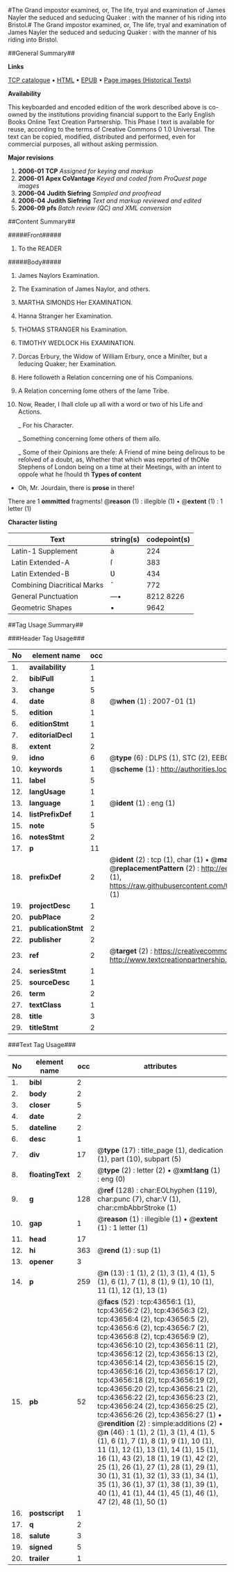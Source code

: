 #The Grand impostor examined, or, The life, tryal and examination of James Nayler the seduced and seducing Quaker : with the manner of his riding into Bristol.#
The Grand impostor examined, or, The life, tryal and examination of James Nayler the seduced and seducing Quaker : with the manner of his riding into Bristol.

##General Summary##

**Links**

[TCP catalogue](http://www.ota.ox.ac.uk/tcp/)  • 
[HTML](http://tei.it.ox.ac.uk/tcp/Texts-HTML/free/A52/A52692.html)  • 
[EPUB](http://tei.it.ox.ac.uk/tcp/Texts-EPUB/free/A52/A52692.epub) • 
[Page images (Historical Texts)](https://data.historicaltexts.jisc.ac.uk/view?pubId=eebo-09570622e&pageId=eebo-09570622e-43656-1)

**Availability**

This keyboarded and encoded edition of the
	       work described above is co-owned by the institutions
	       providing financial support to the Early English Books
	       Online Text Creation Partnership. This Phase I text is
	       available for reuse, according to the terms of Creative
	       Commons 0 1.0 Universal. The text can be copied,
	       modified, distributed and performed, even for
	       commercial purposes, all without asking permission.

**Major revisions**

1. __2006-01__ __TCP__ *Assigned for keying and markup*
1. __2006-01__ __Apex CoVantage__ *Keyed and coded from ProQuest page images*
1. __2006-04__ __Judith Siefring__ *Sampled and proofread*
1. __2006-04__ __Judith Siefring__ *Text and markup reviewed and edited*
1. __2006-09__ __pfs__ *Batch review (QC) and XML conversion*

##Content Summary##

#####Front#####

1. To the READER

#####Body#####

1. James Naylors Examination.

1. The Examination of James Naylor, and others.

1. MARTHA SIMONDS Her EXAMINATION.

1. Hanna Stranger her Examination.

1. THOMAS STRANGER his Examination.

1. TIMOTHY WEDLOCK His EXAMINATION.

1. Dorcas Erbury, the Widow of William Erbury, once a Miniſter, but a ſeducing Quaker; her Examination.

1. Here followeth a Relation concerning one of his Companions.

1. A Relation concerning ſome others of the ſame Tribe.

1. Now, Reader, I ſhall cloſe up all with a word or two of his Life and Actions.

    _ For his Character.

    _ Something concerning ſome others of them alſo.

    _ Some of their Opinions are theſe:
A Friend of mine being deſirous to be reſolved of a doubt, as, Whether that which was reported of thONe Stephens of London being on a time at their Meetings, with an intent to oppoſe what he ſhould th
**Types of content**

  * Oh, Mr. Jourdain, there is **prose** in there!

There are 1 **ommitted** fragments! 
 @__reason__ (1) : illegible (1)  •  @__extent__ (1) : 1 letter (1)

**Character listing**


|Text|string(s)|codepoint(s)|
|---|---|---|
|Latin-1 Supplement|à|224|
|Latin Extended-A|ſ|383|
|Latin Extended-B|Ʋ|434|
|Combining             Diacritical Marks|̄|772|
|General Punctuation|—•|8212 8226|
|Geometric Shapes|▪|9642|

##Tag Usage Summary##

###Header Tag Usage###

|No|element name|occ|attributes|
|---|---|---|---|
|1.|__availability__|1||
|2.|__biblFull__|1||
|3.|__change__|5||
|4.|__date__|8| @__when__ (1) : 2007-01 (1)|
|5.|__edition__|1||
|6.|__editionStmt__|1||
|7.|__editorialDecl__|1||
|8.|__extent__|2||
|9.|__idno__|6| @__type__ (6) : DLPS (1), STC (2), EEBO-CITATION (1), OCLC (1), VID (1)|
|10.|__keywords__|1| @__scheme__ (1) : http://authorities.loc.gov/ (1)|
|11.|__label__|5||
|12.|__langUsage__|1||
|13.|__language__|1| @__ident__ (1) : eng (1)|
|14.|__listPrefixDef__|1||
|15.|__note__|5||
|16.|__notesStmt__|2||
|17.|__p__|11||
|18.|__prefixDef__|2| @__ident__ (2) : tcp (1), char (1)  •  @__matchPattern__ (2) : ([0-9\-]+):([0-9IVX]+) (1), (.+) (1)  •  @__replacementPattern__ (2) : http://eebo.chadwyck.com/downloadtiff?vid=$1&page=$2 (1), https://raw.githubusercontent.com/textcreationpartnership/Texts/master/tcpchars.xml#$1 (1)|
|19.|__projectDesc__|1||
|20.|__pubPlace__|2||
|21.|__publicationStmt__|2||
|22.|__publisher__|2||
|23.|__ref__|2| @__target__ (2) : https://creativecommons.org/publicdomain/zero/1.0/ (1), http://www.textcreationpartnership.org/docs/. (1)|
|24.|__seriesStmt__|1||
|25.|__sourceDesc__|1||
|26.|__term__|2||
|27.|__textClass__|1||
|28.|__title__|3||
|29.|__titleStmt__|2||


###Text Tag Usage###

|No|element name|occ|attributes|
|---|---|---|---|
|1.|__bibl__|2||
|2.|__body__|2||
|3.|__closer__|5||
|4.|__date__|2||
|5.|__dateline__|2||
|6.|__desc__|1||
|7.|__div__|17| @__type__ (17) : title_page (1), dedication (1), part (10), subpart (5)|
|8.|__floatingText__|2| @__type__ (2) : letter (2)  •  @__xml:lang__ (1) : eng (0)|
|9.|__g__|128| @__ref__ (128) : char:EOLhyphen (119), char:punc (7), char:V (1), char:cmbAbbrStroke (1)|
|10.|__gap__|1| @__reason__ (1) : illegible (1)  •  @__extent__ (1) : 1 letter (1)|
|11.|__head__|17||
|12.|__hi__|363| @__rend__ (1) : sup (1)|
|13.|__opener__|3||
|14.|__p__|259| @__n__ (13) : 1 (1), 2 (1), 3 (1), 4 (1), 5 (1), 6 (1), 7 (1), 8 (1), 9 (1), 10 (1), 11 (1), 12 (1), 13 (1)|
|15.|__pb__|52| @__facs__ (52) : tcp:43656:1 (1), tcp:43656:2 (2), tcp:43656:3 (2), tcp:43656:4 (2), tcp:43656:5 (2), tcp:43656:6 (2), tcp:43656:7 (2), tcp:43656:8 (2), tcp:43656:9 (2), tcp:43656:10 (2), tcp:43656:11 (2), tcp:43656:12 (2), tcp:43656:13 (2), tcp:43656:14 (2), tcp:43656:15 (2), tcp:43656:16 (2), tcp:43656:17 (2), tcp:43656:18 (2), tcp:43656:19 (2), tcp:43656:20 (2), tcp:43656:21 (2), tcp:43656:22 (2), tcp:43656:23 (2), tcp:43656:24 (2), tcp:43656:25 (2), tcp:43656:26 (2), tcp:43656:27 (1)  •  @__rendition__ (2) : simple:additions (2)  •  @__n__ (46) : 1 (1), 2 (1), 3 (1), 4 (1), 5 (1), 6 (1), 7 (1), 8 (1), 9 (1), 10 (1), 11 (1), 12 (1), 13 (1), 14 (1), 15 (1), 16 (1), 43 (2), 18 (1), 19 (1), 42 (2), 25 (1), 26 (1), 27 (1), 28 (1), 29 (1), 30 (1), 31 (1), 32 (1), 33 (1), 34 (1), 35 (1), 36 (1), 37 (1), 38 (1), 39 (1), 40 (1), 41 (1), 44 (1), 45 (1), 46 (1), 47 (2), 48 (1), 50 (1)|
|16.|__postscript__|1||
|17.|__q__|2||
|18.|__salute__|3||
|19.|__signed__|5||
|20.|__trailer__|1||
